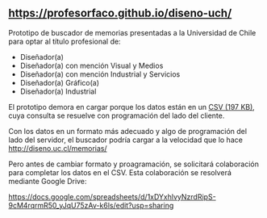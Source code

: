 ## https://profesorfaco.github.io/diseno-uch/

Prototipo de buscador de memorias presentadas a la Universidad de Chile para optar al título profesional de:

- Diseñador(a)
- Diseñador(a) con mención Visual y Medios
- Diseñador(a) con mención Industrial y Servicios
- Diseñador(a) Gráfico(a)
- Diseñador(a) Industrial

El prototipo demora en cargar porque los datos están en un [CSV (197 KB)](https://github.com/profesorfaco/diseno-uch/blob/main/titulos-2023-2013.csv), cuya consulta se resuelve con programación del lado del cliente. 

Con los datos en un formato más adecuado y algo de programación del lado del servidor, el buscador podría cargar a la velocidad que lo hace http://diseno.uc.cl/memorias/

Pero antes de cambiar formato y proagramación, se solicitará colaboración para completar los datos en el CSV. Esta colaboración se resolverá mediante Google Drive: 

https://docs.google.com/spreadsheets/d/1xDYxhlvyNzrdRipS-9cM4rqrmR50_yJqU75zAv-k6ls/edit?usp=sharing
